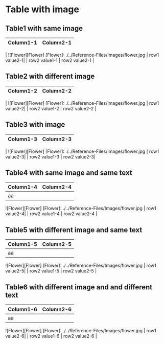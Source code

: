 # Table with image
## Table1 with same image
| Column1-1 | Column2-1 |
| ------------- | ----------- |
| 
  ![Flower][Flower]
  [Flower]: ./../Reference-Files/Images/flower.jpg
| row1 value2-1|
| row2 value1-1     | row2 value2-1 |

## Table2 with different image
| Column1-2 | Column2-2|
| ------------- | ----------- |
| 
  ![Flower][Flower]
  [Flower]: ./../Reference-Files/Images/flower.jpg
| row1 value2-2|
| row2 value1-2     | row2 value2-2 |

## Table3 with image
| Column1-3 | Column2-3 |
| ------------- | ----------- |
| 
  ![Flower][Flower]
  [Flower]: ./../Reference-Files/Images/flower.jpg
| row1 value2-3|
| row2 value1-3     | row2 value2-3|

## Table4 with same image and same text
| Column1-4 | Column2-4 |
| ------------- | ----------- |
| aa
  ![Flower][Flower]
  [Flower]: ./../Reference-Files/Images/flower.jpg
| row1 value2-4|
| row2 value1-4  | row2 value2-4 |

## Table5 with different image and same text
| Column1-5 | Column2-5 |
| ------------- | ----------- |
| aa
  ![Flower][Flower]
  [Flower]: ./../Reference-Files/Images/flower.jpg
| row1 value2-5|
| row2 value1-5  | row2 value2-5 |

## Table6 with different image and and different text
| Column1-6 | Column2-6 |
| ------------- | ----------- |
| aa
  ![Flower][Flower]
  [Flower]: ./../Reference-Files/Images/flower.jpg
| row1 value2-6|
| row2 value1-6  | row2 value2-6 |